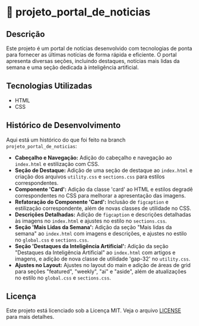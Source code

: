 # 📖 projeto_portal_de_noticias

## Descrição
Este projeto é um portal de notícias desenvolvido com tecnologias de ponta para fornecer as últimas notícias de forma rápida e eficiente. O portal apresenta diversas seções, incluindo destaques, notícias mais lidas da semana e uma seção dedicada à inteligência artificial.

## Tecnologias Utilizadas
- HTML
- CSS

## Histórico de Desenvolvimento
Aqui está um histórico do que foi feito na branch `projeto_portal_de_noticias`:

- **Cabeçalho e Navegação:** Adição do cabeçalho e navegação ao `index.html` e estilização com CSS.
- **Seção de Destaque:** Adição de uma seção de destaque ao `index.html` e criação dos arquivos `utility.css` e `sections.css` para estilos correspondentes.
- **Componente 'Card':** Adição da classe 'card' ao HTML e estilos degradê correspondentes no CSS para melhorar a apresentação das imagens.
- **Refatoração do Componente 'Card':** Inclusão de `figcaption` e estilização correspondente, além de novas classes de utilidade no CSS.
- **Descrições Detalhadas:** Adição de `figcaption` e descrições detalhadas às imagens no `index.html` e ajustes no estilo no `sections.css`.
- **Seção 'Mais Lidas da Semana':** Adição da seção "Mais lidas da semana" ao `index.html` com imagens e descrições, e ajustes no estilo no `global.css` e `sections.css`.
- **Seção 'Destaques da Inteligência Artificial':** Adição da seção "Destaques da Inteligência Artificial" ao `index.html` com artigos e imagens, e adição de nova classe de utilidade 'gap-32' no `utility.css`.
- **Ajustes no Layout:** Ajustes no layout do main e adição de áreas de grid para seções "featured", "weekly", "ai" e "aside", além de atualizações no estilo no `global.css` e `sections.css`.

## Licença
Este projeto está licenciado sob a Licença MIT. Veja o arquivo [LICENSE](LICENSE) para mais detalhes.
